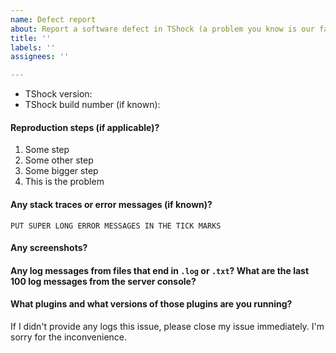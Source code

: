 ```yaml
---
name: Defect report
about: Report a software defect in TShock (a problem you know is our fault)
title: ''
labels: ''
assignees: ''

---
```


<!-- Please provide the information requested below -->

<!-- STOP! Please set DebugLogs to true in your config file, restart the server, and then produce the problem again. Please attach the new debug log to this report. -->

* TShock version:
* TShock build number (if known):

#### Reproduction steps (if applicable)?

1. Some step
2. Some other step
3. Some bigger step
4. This is the problem

#### Any stack traces or error messages (if known)?

```
PUT SUPER LONG ERROR MESSAGES IN THE TICK MARKS
```

#### Any screenshots?

<!-- Please add context. Even if you don't have an error message, please show a screenshot of the server console at least. -->

<!-- If providing screenshots of client, send before and after pressing F8 to show network debug -->

#### Any log messages from files that end in `.log` or `.txt`? What are the last 100 log messages from the server console?

<!-- Please add context. Even if you don't have an error message, please show recent server logs at least. -->

<!-- STOP! If you do not provide any logs or screenshots, your issue may be closed or converted to a discussion without warning! -->

#### What plugins and what versions of those plugins are you running?

If I didn't provide any logs this issue, please close my issue immediately. I'm sorry for the inconvenience.
